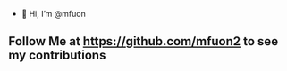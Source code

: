 - 👋 Hi, I’m @mfuon

## Follow Me at https://github.com/mfuon2 to see my contributions

<!---
mfuon/mfuon is a ✨ special ✨ repository because its `README.md` (this file) appears on your GitHub profile.
You can click the Preview link to take a look at your changes.
--->
